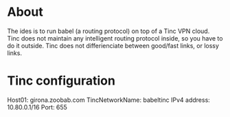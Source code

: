 # About


The ides is to run babel (a routing protocol) on top of a Tinc VPN cloud. Tinc does not maintain any intelligent routing protocol inside, so you have to do it outside. Tinc does not differienciate between good/fast links, or lossy links.

# Tinc configuration


Host01: girona.zoobab.com
TincNetworkName: babeltinc
IPv4 address: 10.80.0.1/16
Port: 655